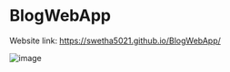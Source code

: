 # BlogWebApp

Website link: https://swetha5021.github.io/BlogWebApp/

![image](https://github.com/Swetha5021/BlogWebApp/assets/110710815/f0d01203-3e2d-46c0-9c48-7bc13e41c112)
